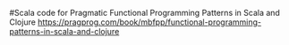 #Scala code for Pragmatic Functional Programming Patterns in Scala and Clojure
https://pragprog.com/book/mbfpp/functional-programming-patterns-in-scala-and-clojure